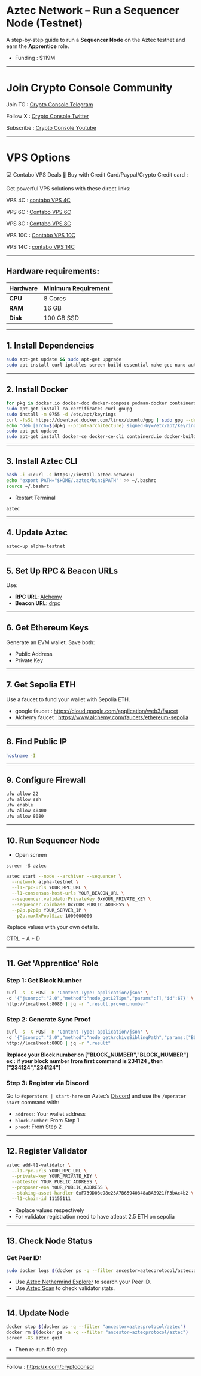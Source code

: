 # Aztec Network – Run a Sequencer Node (Testnet)

A step-by-step guide to run a **Sequencer Node** on the Aztec testnet and earn the **Apprentice** role.

* Funding : $119M


---


# Join Crypto Console Community

Join TG : [Crypto Console Telegram](https://t.me/cryptoconsol) 

Follow X : [Crypto Console Twitter](https://www.x.com/cryptoconsol) 

Subscribe : [Crypto Console Youtube](https://www.youtube.com/@cryptoconsole)


---

# VPS Options

💻 Contabo VPS Deals 🚀 Buy with Credit Card/Paypal/Crypto Credit card : 

Get powerful VPS solutions with these direct links:  

VPS 4C : [contabo VPS 4C](https://www.kqzyfj.com/click-101278318-13796470)

VPS 6C : [Contabo VPS 6C](https://www.kqzyfj.com/click-101278318-13796472)

VPS 8C : [Contabo VPS 8C](https://www.jdoqocy.com/click-101278318-13796474)

VPS 10C : [Contabo VPS 10C](https://www.anrdoezrs.net/click-101278318-13796476)

VPS 14C : [contabo VPS 14C](https://www.kqzyfj.com/click-101278318-15807107)

---

## Hardware requirements:

| **Hardware** | **Minimum Requirement** |
|--------------|-------------------------|
| **CPU**      | 8 Cores                 |
| **RAM**      | 16 GB                    | 
| **Disk**     | 100 GB  SSD              |

---

## 1. Install Dependencies

```bash
sudo apt-get update && sudo apt-get upgrade
sudo apt install curl iptables screen build-essential make gcc nano automake autoconf tmux htop nvme-cli libgbm1 pkg-config libssl-dev git wget lz4 jq libleveldb-dev tar clang bsdmainutils ncdu unzip
```

---

## 2. Install Docker

```bash
for pkg in docker.io docker-doc docker-compose podman-docker containerd runc; do sudo apt-get remove $pkg; done
sudo apt-get install ca-certificates curl gnupg
sudo install -m 0755 -d /etc/apt/keyrings
curl -fsSL https://download.docker.com/linux/ubuntu/gpg | sudo gpg --dearmor -o /etc/apt/keyrings/docker.gpg
echo "deb [arch=$(dpkg --print-architecture) signed-by=/etc/apt/keyrings/docker.gpg] https://download.docker.com/linux/ubuntu $(. /etc/os-release && echo "$VERSION_CODENAME") stable" | sudo tee /etc/apt/sources.list.d/docker.list > /dev/null
sudo apt-get update
sudo apt-get install docker-ce docker-ce-cli containerd.io docker-buildx-plugin docker-compose-plugin -y
```

---

## 3. Install Aztec CLI

```bash
bash -i <(curl -s https://install.aztec.network)
echo 'export PATH="$HOME/.aztec/bin:$PATH"' >> ~/.bashrc
source ~/.bashrc
```
* Restart Terminal

```
aztec
```

---

## 4. Update Aztec

```bash
aztec-up alpha-testnet
```

---

## 5. Set Up RPC & Beacon URLs

Use:

* **RPC URL**: [Alchemy](https://dashboard.alchemy.com/)
* **Beacon URL**: [drpc](https://drpc.org/)

---

## 6. Get Ethereum Keys

Generate an EVM wallet. Save both:

* Public Address
* Private Key

---

## 7. Get Sepolia ETH

Use a faucet to fund your wallet with Sepolia ETH.

* google faucet : https://cloud.google.com/application/web3/faucet
* Alchemy faucet : https://www.alchemy.com/faucets/ethereum-sepolia

---

## 8. Find Public IP

```bash
hostname -I
```

---

## 9. Configure Firewall

```bash
ufw allow 22
ufw allow ssh
ufw enable
ufw allow 40400
ufw allow 8080
```

---

## 10. Run Sequencer Node

* Open screen

```
screen -S aztec
```

```bash
aztec start --node --archiver --sequencer \
  --network alpha-testnet \
  --l1-rpc-urls YOUR_RPC_URL \
  --l1-consensus-host-urls YOUR_BEACON_URL \
  --sequencer.validatorPrivateKey 0xYOUR_PRIVATE_KEY \
  --sequencer.coinbase 0xYOUR_PUBLIC_ADDRESS \
  --p2p.p2pIp YOUR_SERVER_IP \
  --p2p.maxTxPoolSize 1000000000
```

Replace values with your own details.

CTRL + A + D

---

## 11. Get 'Apprentice' Role

### Step 1: Get Block Number

```bash
curl -s -X POST -H 'Content-Type: application/json' \
-d '{"jsonrpc":"2.0","method":"node_getL2Tips","params":[],"id":67}' \
http://localhost:8080 | jq -r ".result.proven.number"
```

### Step 2: Generate Sync Proof

```bash
curl -s -X POST -H 'Content-Type: application/json' \
-d '{"jsonrpc":"2.0","method":"node_getArchiveSiblingPath","params:["BLOCK_NUMBER","BLOCK_NUMBER"],"id":67}' \
http://localhost:8080 | jq -r ".result"
```

**Replace your Block number on ["BLOCK_NUMBER","BLOCK_NUMBER"] ex : if your block number from first command is 234124 , then ["234124","234124"]**

### Step 3: Register via Discord

Go to `#operators | start-here` on Aztec’s [Discord](https://discord.gg/aztec) and use the `/operator start` command with:

* `address`: Your wallet address
* `block-number`: From Step 1
* `proof`: From Step 2

---

## 12. Register Validator

```bash
aztec add-l1-validator \
  --l1-rpc-urls YOUR_RPC_URL \
  --private-key YOUR_PRIVATE_KEY \
  --attester YOUR_PUBLIC_ADDRESS \
  --proposer-eoa YOUR_PUBLIC_ADDRESS \
  --staking-asset-handler 0xF739D03e98e23A7B65940848aBA8921fF3bAc4b2 \
  --l1-chain-id 11155111
```
* Replace values respectively 
* For validator registration need to have atleast 2.5 ETH on sepolia
---

## 13. Check Node Status

### Get Peer ID:

```bash
sudo docker logs $(docker ps -q --filter ancestor=aztecprotocol/aztec:alpha-testnet | head -n 1) 2>&1 | grep -i "peerId" | grep -o '"peerId":"[^"]*"' | cut -d'"' -f4 | head -n 1
```

* Use [Aztec Nethermind Explorer](https://aztec.nethermind.io/) to search your Peer ID.
* Use [Aztec Scan](https://aztecscan.xyz/validators) to check validator stats.

---

## 14. Update Node

```bash
docker stop $(docker ps -q --filter "ancestor=aztecprotocol/aztec")
docker rm $(docker ps -a -q --filter "ancestor=aztecprotocol/aztec")
screen -XS aztec quit
```

* Then re-run #10 step

---

Follow : https://x.com/cryptoconsol
